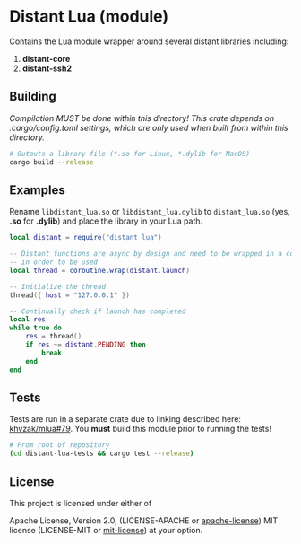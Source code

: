 # Distant Lua (module)

Contains the Lua module wrapper around several distant libraries
including:

1. **distant-core**
2. **distant-ssh2**

## Building

*Compilation MUST be done within this directory! This crate depends on
.cargo/config.toml settings, which are only used when built from within this
directory.*

```bash
# Outputs a library file (*.so for Linux, *.dylib for MacOS)
cargo build --release
```

## Examples

Rename `libdistant_lua.so` or `libdistant_lua.dylib` to `distant_lua.so`
(yes, **.so** for **.dylib**) and place the library in your Lua path.

```lua
local distant = require("distant_lua")

-- Distant functions are async by design and need to be wrapped in a coroutine
-- in order to be used
local thread = coroutine.wrap(distant.launch)

-- Initialize the thread
thread({ host = "127.0.0.1" })

-- Continually check if launch has completed
local res
while true do
    res = thread()
    if res ~= distant.PENDING then
        break
    end
end
```

## Tests

Tests are run in a separate crate due to linking described here:
[khvzak/mlua#79](https://github.com/khvzak/mlua/issues/79). You **must** build
this module prior to running the tests!

```bash
# From root of repository
(cd distant-lua-tests && cargo test --release)
```

## License

This project is licensed under either of

Apache License, Version 2.0, (LICENSE-APACHE or
[apache-license][apache-license]) MIT license (LICENSE-MIT or
[mit-license][mit-license]) at your option.

[apache-license]: http://www.apache.org/licenses/LICENSE-2.0
[mit-license]: http://opensource.org/licenses/MIT
